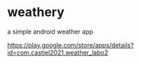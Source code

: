 # weathery
 a simple android weather app
 
https://play.google.com/store/apps/details?id=com.castiel2021.weather_labo2
